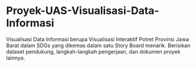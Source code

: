 # Proyek-UAS-Visualisasi-Data-Informasi
Visualisasi Data Informasi berupa Visualisasi Interaktif Potret Provinsi Jawa Barat dalam SDGs yang dikemas dalam satu Story Board menarik. Berisikan dataset pendukung, langkah-langkah pengerjaan, dan dokumen proyek lainnya. 
